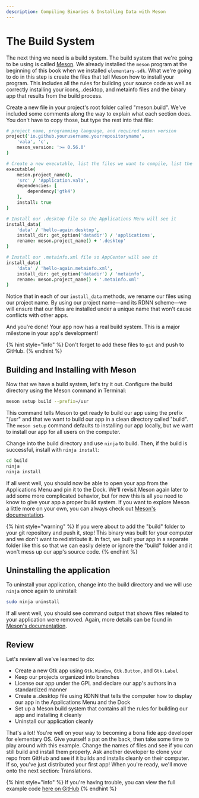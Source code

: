 ```yaml
---
description: Compiling Binaries & Installing Data with Meson
---
```


# The Build System

The next thing we need is a build system. The build system that we're going to be using is called [Meson](https://mesonbuild.com/). We already installed the `meson` program at the beginning of this book when we installed `elementary-sdk`. What we're going to do in this step is create the files that tell Meson how to install your program. This includes all the rules for building your source code as well as correctly installing your icons, .desktop, and metainfo files and the binary app that results from the build process.

Create a new file in your project's root folder called "meson.build". We've included some comments along the way to explain what each section does. You don't have to copy those, but type the rest into that file:

```coffeescript
# project name, programming language, and required meson version
project('io.github.yourusername.yourrepositoryname',
    'vala', 'c',
    meson_version: '>= 0.56.0'
)

# Create a new executable, list the files we want to compile, list the dependencies we need, and install
executable(
    meson.project_name(),
    'src' / 'Application.vala',
    dependencies: [
        dependency('gtk4')
    ],
    install: true
)

# Install our .desktop file so the Applications Menu will see it
install_data(
    'data' / 'hello-again.desktop',
    install_dir: get_option('datadir') / 'applications',
    rename: meson.project_name() + '.desktop'
)

# Install our .metainfo.xml file so AppCenter will see it
install_data(
    'data' / 'hello-again.metainfo.xml',
    install_dir: get_option('datadir') / 'metainfo',
    rename: meson.project_name() + '.metainfo.xml'
)
```

Notice that in each of our `install_data` methods, we rename our files using our project name. By using our project name—and its RDNN scheme—we will ensure that our files are installed under a unique name that won't cause conflicts with other apps.

And you're done! Your app now has a real build system. This is a major milestone in your app's development!

{% hint style="info" %}
Don't forget to add these files to `git` and push to GitHub.
{% endhint %}

## Building and Installing with Meson

Now that we have a build system, let's try it out. Configure the build directory using the Meson command in Terminal:

```bash
meson setup build --prefix=/usr
```

This command tells Meson to get ready to build our app using the prefix "/usr" and that we want to build our app in a clean directory called "build". The `meson setup` command defaults to installing our app locally, but we want to install our app for all users on the computer.

Change into the build directory and use `ninja` to build. Then, if the build is successful, install with `ninja install`:

```bash
cd build
ninja
ninja install
```

If all went well, you should now be able to open your app from the Applications Menu and pin it to the Dock. We'll revisit Meson again later to add some more complicated behavior, but for now this is all you need to know to give your app a proper build system. If you want to explore Meson a little more on your own, you can always check out [Meson's documentation](https://mesonbuild.com/Manual.html).

{% hint style="warning" %}
If you were about to add the "build" folder to your git repository and push it, stop! This binary was built for your computer and we don't want to redistribute it. In fact, we built your app in a separate folder like this so that we can easily delete or ignore the "build" folder and it won't mess up our app's source code.
{% endhint %}

## Uninstalling the application

To uninstall your application, change into the build directory and we will use `ninja` once again to uninstall:

```bash
sudo ninja uninstall
```

If all went well, you should see command output that shows files related to your application were removed.  Again, more details can be found in [Meson's documentation](https://mesonbuild.com/Manual.html).

## Review

Let's review all we've learned to do:

* Create a new Gtk app using `Gtk.Window`, `Gtk.Button`, and `Gtk.Label`
* Keep our projects organized into branches
* License our app under the GPL and declare our app's authors in a standardized manner
* Create a .desktop file using RDNN that tells the computer how to display our app in the Applications Menu and the Dock
* Set up a Meson build system that contains all the rules for building our app and installing it cleanly
* Uninstall our application cleanly

That's a lot! You're well on your way to becoming a bona fide app developer for elementary OS. Give yourself a pat on the back, then take some time to play around with this example. Change the names of files and see if you can still build and install them properly. Ask another developer to clone your repo from GitHub and see if it builds and installs cleanly on their computer. If so, you've just distributed your first app! When you're ready, we'll move onto the next section: Translations.

{% hint style="info" %}
If you're having trouble, you can view the full example code [here on GitHub](https://github.com/vala-lang/examples/tree/meson-build-system)
{% endhint %}
